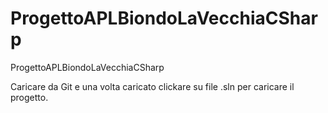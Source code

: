 # ProgettoAPLBiondoLaVecchiaCSharp
ProgettoAPLBiondoLaVecchiaCSharp

Caricare da Git e una volta caricato clickare su file .sln per caricare il progetto.
